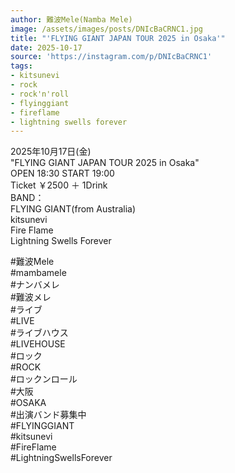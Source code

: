 ```yaml
---
author: 難波Mele(Namba Mele)
image: /assets/images/posts/DNIcBaCRNC1.jpg
title: "'FLYING GIANT JAPAN TOUR 2025 in Osaka'"
date: 2025-10-17
source: 'https://instagram.com/p/DNIcBaCRNC1'
tags:
- kitsunevi
- rock
- rock'n'roll
- flyinggiant
- fireflame
- lightning swells forever
---
```

2025年10月17日(金)<br>
"FLYING GIANT JAPAN TOUR 2025 in Osaka"<br>
OPEN 18:30 START 19:00<br>
Ticket ￥2500 ＋ 1Drink<br>
BAND：<br>
FLYING GIANT(from Australia)<br>
kitsunevi<br>
Fire Flame<br>
Lightning Swells Forever

#難波Mele<br>
#mambamele<br>
#ナンバメレ<br>
#難波メレ<br>
#ライブ<br>
#LIVE<br>
#ライブハウス<br>
#LIVEHOUSE<br>
#ロック<br>
#ROCK<br>
#ロックンロール<br>
#大阪<br>
#OSAKA<br>
#出演バンド募集中<br>
#FLYINGGIANT<br>
#kitsunevi<br>
#FireFlame<br>
#LightningSwellsForever